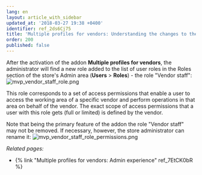 ```yaml
---
lang: en
layout: article_with_sidebar
updated_at: '2018-03-27 19:38 +0400'
identifier: ref_2ds6Cj75
title: 'Multiple profiles for vendors: Understanding the changes to the store''s roles'
order: 200
published: false
---
```

After the activation of the addon **Multiple profiles for vendors**, the administrator will find a new role added to the list of user roles in the Roles section of the store's Admin area (**Users** > **Roles**) - the role "Vendor staff":
![mvp_vendor_staff_role.png]({{site.baseurl}}/attachments/ref_7EtCK0bR/mvp_vendor_staff_role.png)

This role corresponds to a set of access permissions that enable a user to access the working area of a specific vendor and perform operations in that area on behalf of the vendor. The exact scope of access permissions that a user with this role gets (full or limited) is defined by the vendor. 

Note that being the primary feature of the addon the role "Vendor staff" may not be removed. If necessary, however, the store administrator can rename it:
![mvp_vendor_staff_role_permissions.png]({{site.baseurl}}/attachments/ref_7EtCK0bR/mvp_vendor_staff_role_permissions.png)

_Related pages:_
   
   * {% link "Multiple profiles for vendors: Admin experience" ref_7EtCK0bR %}
